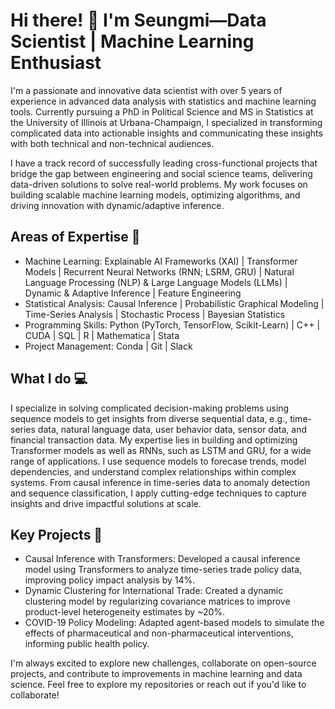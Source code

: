 # Hi there! 👋 I'm Seungmi—Data Scientist | Machine Learning Enthusiast

I'm a passionate and innovative data scientist with over 5 years of experience in advanced data analysis with statistics and machine learning tools. Currently pursuing a PhD in Political Science and MS in Statistics at the University of Illinois at Urbana-Champaign, I specialized in transforming complicated data into actionable insights and communicating these insights with both technical and non-technical audiences. 

I have a track record of successfully leading cross-functional projects that bridge the gap between engineering and social science teams, delivering data-driven solutions to solve real-world problems. My work focuses on building scalable machine learning models, optimizing algorithms, and driving innovation with dynamic/adaptive inference. 

## Areas of Expertise 🧠
* Machine Learning: Explainable AI Frameworks (XAI) | Transformer Models | Recurrent Neural Networks (RNN; LSRM, GRU) | Natural Language Processing (NLP) & Large Language Models (LLMs) | Dynamic & Adaptive Inference | Feature Engineering
* Statistical Analysis: Causal Inference | Probabilistic Graphical Modeling | Time-Series Analysis | Stochastic Process | Bayesian Statistics 
* Programming Skills: Python (PyTorch, TensorFlow, Scikit-Learn) | C++ | CUDA | SQL | R | Mathematica | Stata
* Project Management: Conda | Git | Slack 

## What I do 💻
I specialize in solving complicated decision-making problems using sequence models to get insights from diverse sequential data, e.g., time-series data, natural language data, user behavior data, sensor data, and financial transaction data. My expertise lies in building and optimizing Transformer models as well as RNNs, such as LSTM and GRU, for a wide range of applications. I use sequence models to forecase trends, model dependencies, and understand complex relationships within complex systems. From causal inference in time-series data to anomaly detection and sequence classification, I apply cutting-edge techniques to capture insights and drive impactful solutions at scale.

## Key Projects 🚀
* Causal Inference with Transformers: Developed a causal inference model using Transformers to analyze time-series trade policy data, improving policy impact analysis by 14%.
* Dynamic Clustering for International Trade: Created a dynamic clustering model by regularizing covariance matrices to improve product-level heterogeneity estimates by ~20%.
* COVID-19 Policy Modeling: Adapted agent-based models to simulate the effects of pharmaceutical and non-pharmaceutical interventions, informing public health policy.

I'm always excited to explore new challenges, collaborate on open-source projects, and contribute to improvements in machine learning and data science. Feel free to explore my repositories or reach out if you'd like to collaborate!
